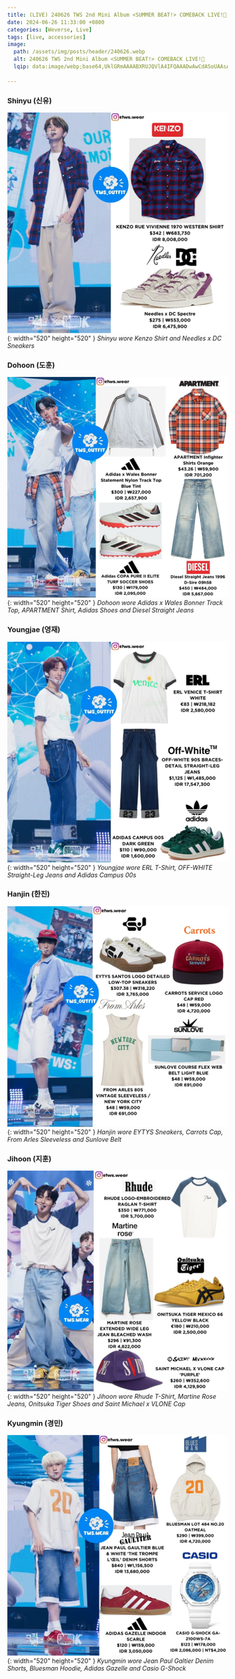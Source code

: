 ```yaml
---
title: (LIVE) 240626 TWS 2nd Mini Album <SUMMER BEAT!> COMEBACK LIVE!🤗
date: 2024-06-26 11:33:00 +0800
categories: [Weverse, Live]
tags: [live, accessories]
image:
  path: /assets/img/posts/header/240626.webp
  alt: 240626 TWS 2nd Mini Album <SUMMER BEAT!> COMEBACK LIVE!🤗
  lqip: data:image/webp;base64,UklGRmAAAABXRUJQVlA4IFQAAADwAwCdASoUAAsAPzmGuVQvKSWjMAgB4CcJQBXDhDkZ0E9HMotJMIAAAP6uf3yC5xMAl+fanWZN2/GgKGy64rRHS9uoo+W1eloFcr79T1rWl8smAAA=

---
```


### Shinyu (신유)

![Desktop View](/assets/img/posts/weverse-live/240705-shinyu.jpg){: width="520" height="520" }
_Shinyu wore Kenzo Shirt and Needles x DC Sneakers_

### Dohoon (도훈)

![Desktop View](/assets/img/posts/weverse-live/240705-dohoon.jpg){: width="520" height="520" }
_Dohoon wore Adidas x Wales Bonner Track Top, APARTMENT Shirt, Adidas Shoes and Diesel Straight Jeans_

### Youngjae (영재)

![Desktop View](/assets/img/posts/weverse-live/240705-youngjae.jpg){: width="520" height="520" }
_Youngjae wore ERL T-Shirt, OFF-WHITE Straight-Leg Jeans and Adidas Campus 00s_

### Hanjin (한진)

![Desktop View](/assets/img/posts/weverse-live/240705-hanjin.jpg){: width="520" height="520" }
_Hanjin wore EYTYS Sneakers, Carrots Cap, From Arles Sleeveless and Sunlove Belt_

### Jihoon (지훈)

![Desktop View](/assets/img/posts/weverse-live/240705-jihoon.jpg){: width="520" height="520" }
_Jihoon wore Rhude T-Shirt, Martine Rose Jeans, Onitsuka Tiger Shoes and Saint Michael x VLONE Cap_

### Kyungmin (경민)

![Desktop View](/assets/img/posts/weverse-live/240705-kyungmin.jpg){: width="520" height="520" }
_Kyungmin wore Jean Paul Galtier Denim Shorts, Bluesman Hoodie, Adidas Gazelle and Casio G-Shock_